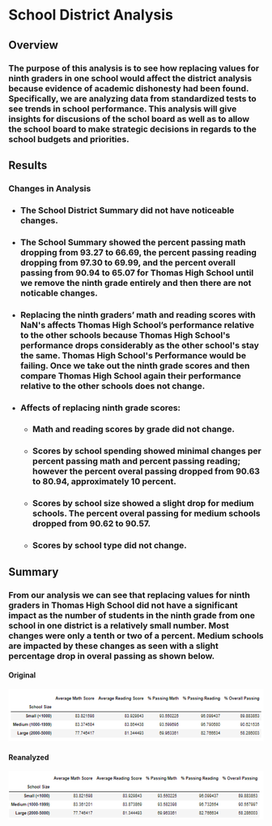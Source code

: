 # School District Analysis

## Overview

### The purpose of this analysis is to see how replacing values for ninth graders in one school would affect the district analysis because evidence of academic dishonesty had been found. Specifically, we are analyzing data from standardized tests to see trends in school performance. This analysis will give insights for discusions of the schol board as well as to allow the school board to make strategic decisions in regards to the school budgets and priorities. 

## Results

### Changes in Analysis 
  * ### The School District Summary did not have noticeable changes. 
  * ### The School Summary showed the percent passing math dropping from 93.27 to 66.69, the percent passing reading dropping from 97.30 to 69.99, and the percent overall passing from 90.94 to 65.07 for Thomas High School until we remove the ninth grade entirely and then there are not noticable changes.
  * ### Replacing the ninth graders’ math and reading scores with NaN's affects Thomas High School’s performance relative to the other schools because Thomas High School's performance drops considerably as the other school's stay the same. Thomas High School's Performance would be failing. Once we take out the ninth grade scores and then compare Thomas High School again their performance relative to the other schools does not change.   
  * ### Affects of replacing ninth grade scores:
    * ### Math and reading scores by grade did not change. 
    * ### Scores by school spending showed minimal changes per percent passing math and percent passing reading; however the percent overal passing dropped from 90.63 to 80.94, approximately 10 percent. 
    * ### Scores by school size showed a slight drop for medium schools. The percent overal passing for medium schools dropped from 90.62 to 90.57.
    * ### Scores by school type did not change.

## Summary

### From our analysis we can see that replacing values for ninth graders in Thomas High School did not have a significant impact as the number of students in the ninth grade from one school in one district is a relatively small number. Most changes were only a tenth or two of a percent. Medium schools are impacted by these changes as seen with a slight percentage drop in overal passing as shown below. 

#### Original
![image](https://github.com/slafton/School_District_Analysis/blob/main/Resources/School%20Size%20Summary%20Original.png)

#### Reanalyzed 
![image](https://github.com/slafton/School_District_Analysis/blob/main/Resources/School%20Size%20Summary%20ReAnalyzed.png)
